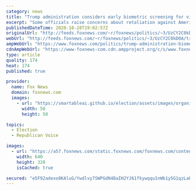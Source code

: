 ```yaml
---
category: news
title: "Trump administration considers early biometric screening for visa seekers"
excerpt: "Some officials raise concerns about retaliation against American travelers"
publishedDateTime: 2020-10-28T19:02:57Z
originalUrl: "http://feeds.foxnews.com/~r/foxnews/politics/~3/UzCY2C0kD0A/trump-administration-biometric-screening-visa-seekers"
webUrl: "http://feeds.foxnews.com/~r/foxnews/politics/~3/UzCY2C0kD0A/trump-administration-biometric-screening-visa-seekers"
ampWebUrl: "https://www.foxnews.com/politics/trump-administration-biometric-screening-visa-seekers.amp"
cdnAmpWebUrl: "https://www-foxnews-com.cdn.ampproject.org/c/s/www.foxnews.com/politics/trump-administration-biometric-screening-visa-seekers.amp"
type: article
quality: 174
heat: 174
published: true

provider:
  name: Fox News
  domain: foxnews.com
  images:
    - url: "https://smartableai.github.io/election/assets/images/organizations/foxnews.com-50x50.jpg"
      width: 50
      height: 50

topics:
  - Election
  - Republican Voice

images:
  - url: "https://a57.foxnews.com/static.foxnews.com/foxnews.com/content/uploads/2020/10/640/320/AP20297478049298.jpg?ve=1&tl=1"
    width: 640
    height: 320
    isCached: true

secured: "e5F92adexo8KAluG/Ywdlvy7SWPGdN4BaIH2YJ61fkywqqu1nWb1y5G1qzLaPoPoYHtxl3SPKQ6BVtY6UEdPy9Rdw1fviVrVUZ4fk32Z/Mot7l3c/4Q+4tUWcOHVml2IzzuwOlih8GJ63CbJWqY0CPkkZMW1fb7ir/W6ZoLvLleGdFe5vo/QM+ZUWvQrm2oef2b4aR4MsA/GM1kEBP0/L0X9brK7VR+TkUECyy46T55Q4VMl1HNrkfz6TEXBcR6IUy0fla7JBF2OTEVJLAyXW57r+f3wQLGarokbwhAHF5fTAS878zPnI4E3BnKFDmPrwXT2+gzT0hFd+ElWKbZ8pbfO4SltNnF3oNM8Sm/oy5o=;AP6eV7WE2XDB9/gWv8Jg2Q=="
---
```


